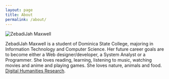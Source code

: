 ```yaml
---
layout: page
title: About
permalink: /about/
---
```



![ZebadiJah Maxwell](https://i0.wp.com/createcaribbean.org/create/wp-content/uploads/2021/11/IMG_7496-scaled.jpeg?resize=1153%2C1536&ssl=1)



ZebadiJah Maxwell is a student of Dominica State College, majoring in Information Technology and Computer Science. 
Her future career goals are to become either a Web designer/developer, a System Analyst or a Programmer. 
She loves reading, learning, listening to music, watching movies and anime and playing games. 
She loves nature, animals and food. [Digital Humanities Research](https://createcaribbean.org/create/zebadijah-maxwell/).

